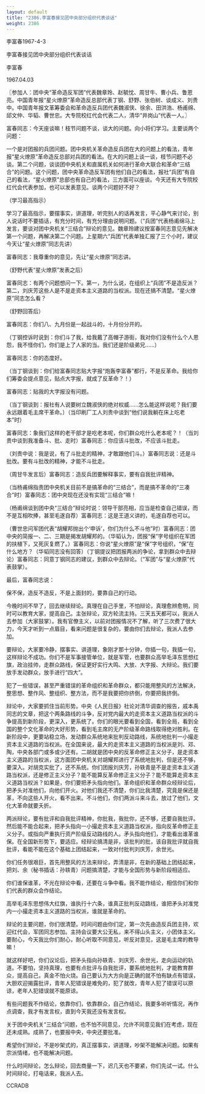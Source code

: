 ```yaml
---
layout: default
title: "2386.李富春接见团中央部分组织代表谈话"
weight: 2386
---
```


李富春1967-4-3

李富春接见团中央部分组织代表谈话

李富春

1967.04.03

〖参加人：团中央“革命造反军团”代表魏章玲、赵毓忱、周甘牛、曹小兵、鲁恩亮。中国青年报“星火燎原”革命造反总部代表丁钢、舒野、张伯树、谈成义、刘贵中。中国青年报文革筹委会和革命造反兵团代表魏淑侠、徐余、田洪浩、杨甫绵、邱文仲、华韬、曹世忠。大专院校红代会代表二人，清华“井岗山”代表一人。〗

富春同志：今天座谈嘛！枝节问题不谈，谈大的问题。向小将们学习。主要谈两个问题：

一个是对团报的兵团问题。团中央机关革命造反兵团在大的问题上的看法，青年报“星火燎原”革命造反总部对兵团的看法。在大的问题上谈一谈，枝节问题不必谈。第二个问题，谈谈团中央机关和直属机关如何进行革命大联合和革命“三结合”的问题。这个问题，团中央革命造反军团有他们自己的看法，报社“兵团”有自己的看法，“星火燎原”总部也有自己的看法，三方面可以座谈。今天还有大专院校红代会代表参加，也可以发表意见。谈两个问题好不好？

（学习最高指示）

学习了最高指示，要摆事实，讲道理，听完别人的话再发言，平心静气来讨论，别人说话时不要插话，有充分时间，有充分理由说明问题。（“兵团”代表杨甫绵马上发言，要谈对团中央机关“三结合”辩论的意见。魏章玲建议按富春同志意见先解决第一个问题，再解决第二个问题。上星期六“兵团”代表单独汇报了三个小时，建议今天让“星火燎原”同志先讲）

富春同志：我尊重你的意见，先让“星火燎原”同志讲。

（舒野代表“星火燎原”发表之后）

富春同志：有两个问题想问一下。第一，为什么说，在组织上“兵团”不是造反派？第二，刘庆芳这些人是不是走资本主义道路的当权派。现在还搞不清楚。“星火燎原”同志怎么看？

（舒野回答后）

富春同志：你们八、九月份是一起战斗的，十月份分开的。

（丁钢控诉时说到：你们斗了我，给我戴了高帽子游街，我对你们没有什么个人恩怨，我不怪你们，你们是上了人家的当。我们还是阶级弟兄……）

富春同志：你的态度好。

（当丁钢谈到：你们给富春同志贴大字报“炮轰李富春”都行，不是反革命。我给你们筹委会提点意见，贴点大字报，就成了反革命？！）

富春同志：贴我的大字报没有问题。

（当丁钢谈到：报社有人说要树立魏淑侠的绝对权威……怎么能这样说呢？我们要永远跟着毛主席干革命。）（当印刷厂工人刘贵中谈到“他们说我躺在床上吃老本”时）

富春同志：象我们这样的老干部才是吃老本呢，你们群众吃什么老本呢？！（当刘贵中谈到我准备斗、批、走时）富春同志：你应该斗批改，不应该斗批走。

（刘贵中说：我是说，有了斗批走的精神，才敢跟他们斗。）富春同志说：还是斗批改。要有斗批改的精神，才能不斗批走。

（周甘牛发言后）富春同志：造反兵团要解释事实，要有自我批评精神。

（当杨甫绵指责团中央机关目前不是搞革命的“三结合”，而是搞不革命的“三凑合”时）富春同志：团中央现在还没有实现“三结合”嘛！

（杨甫绵谈到团中央“三结合”辩论时说：领导干部亮相，应当是检查自己错误，而不是互相吹捧，甚至毛遂自荐）富春同志：这是王道义讲的，毛遂自荐也可以。

（曹世忠问军团代表“胡耀邦抛出个‘申诉’，你们为什么不斗他”时）富春同志：团中央的简报一、二、三期是揭发胡耀邦的。（华韬认为，团报“保”字号组织在军团的扶植下，又死灰复燃了。）富春同志：你说“星火燎原”是“保”字号组织，“保”在什么地方？（华韬同志没有回答）（丁钢提议把团报两派的争论，拿到群众中去辩论）富春同志：同意丁钢同志的建议，到群众中去辩论。（“军团”与“星火燎原”代表鼓掌）。

最后，富春同志说：

保不保，造反不造反，不是上面封的，要靠自己的行动。

今晚时间不早了，回去继续辩论。真理在自己手里，不怕辩论，真理愈辨愈明，同时可以教育大家，提高自己。主张辩论，双方轮流主持。三天五天都可以，我派人去参加（大家鼓掌）。我有官僚主义，以前对团报情况不了解，听了三次费了很大力，今天才听到一点眉目，看来问题是很复杂的，要由你们去辩论，我派人去参加。

要辩论，大家要冷静，摆事实、讲道理，象刚才那十分钟，你插一句，我插一句，这样辩论不成功。你们不是军事接管单位，就是军管，也要群众高举毛泽东思想红旗，政治挂帅，走群众路线，保证更好实行大鸣、大放、大字报、大辩论。我们要放手发动群众，放手进行“四大”。

犯了一些错误，甚至严重错误的革命组织和革命群众，都只能用整风的方法解决，整思想、整作风、整组织、整方法，而不是我要把你挤倒，你要把我挤倒。

辩论中，大家要抓住当前形势。中央《人民日报》社论对清华调查的报告，戚本禹同志的文章，把这个两条路线的斗争，反对党内最大的走资本主义道路当权派的斗争提高到新阶段，更深入，更系统了。你们的眼光要看到全国，看到全局，看到全国的整个文化革命的大好形势，看到毛主席的无产阶级革命路线取得绝对胜利。在新阶段中，更要站稳立场，发动群众系统地来批判反动路线，系统地批判一小撮走资本主义道路的当权派。在全国来说，最大的走资本主义道路的当权派是刘、邓、陶，中央各部门或多或少还有。二胡就是团中央的反革命修正主义分子，是走资本主义道路的当权派，这方面团中央机关对胡耀邦进行了系统地批判，但是还不够，要深入。对胡克实批了，还不系统。你们团报刘庆芳，孙轶青是不是走资本主义道路当权派，还是修正主义分子？能不能算反革命修正主义分子？能不能算走资本主义道路当权派？如果是，你们要把矛头指向他们。革命组织和革命群众经辩论后，把矛头对准他们，向他们开火。对他们我还不清楚，你们比我清楚，究竟是保还是革，不向这些人开火，看不出来。不斗他们，你们两派斗来斗去，放过了他们，文化大革命就要夭折。

两派辩论，要有批评和自我批评精神，你批我，我批你，还不够，还要自我批评。然后能不能合起来，把矛头指向一小撮走资本主义道路当权派，指向反革命修正主义分子。或指向严重执行资产阶级反动路线的人。矛头指向他们，才能看出谁革谁保。在全国新形势下，要适应。经辩论搞清是非，该批判的批，该自我批评就自我批评，看能不能在这个基础上团结起来，一致对付批判刘庆芳，余世光。

你们任务很艰巨，首先用整风的方法来辩论，弄清是非，在新的基础上团结起来，把刘、余（秘书插话：孙轶青）问题搞清楚，才能与全国形势与新阶段相适应。

你们谁保谁革，不光在辩论中看，还要在斗争中看。我不能作结论，相信你们和你们代表的群众会作结论。

高举毛泽东思想伟大红旗，谁执行十六条，谁真正批判反动路线，谁把矛头对准党内一小撮走资本主义道路的当权派，谁就是革命的。

辩论的主要问题，你们很清楚。时间问题由你们定，第一次先由造反兵团主持，欢迎红代会，军团同志参加。主持会议要大公无私，来不得山头主义，小团体主义。要耐心，今天我比你们耐心，耐心听取不同意见，听反对意见，这是毛主席的教导嘛！

就这样好吧，你们议论后，把矛头指向孙轶青、刘庆芳、余世光，走向运动的轨道。不要怕，坚持真理，也要有点批评与自我批评，要系统地批判，才能教育群众，提高自己，真金不怕火烧。自己要认为大方向是正确的就不怕有缺点有错误，大胆欢迎揭露批评，青年人犯错误是难免的，犯了就改，青年人犯了错误可以原谅，老年人犯错误就不能原谅。

有些问题我不作结论，依靠你们，依靠群众，自己作结论，我要多听听情况，再作点调查，我才有发言权，直到今天我还没有发言权。

关于团中央机关“三结合”问题，也不怕不同意见，允许不同意见我们在考虑，现在还未成熟。成熟了，也要报中央，中央还要批准。

希望你们辩论，不是吵架式的，真正摆事实，讲道理，吵架不能解决问题。如果有宗派情绪，也不能解决问题。

什么时间辩论，怎么辩论，回去商量一下，迟几天也不要紧，你们先试一试。什么时间辩论，打电话来，我派人去。

CCRADB

